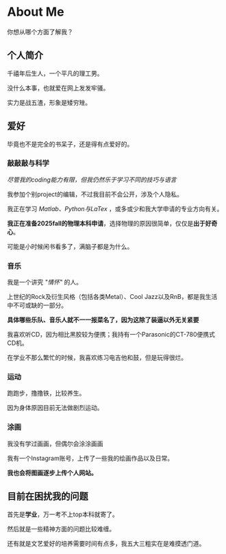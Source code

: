 # About Me

你想从哪个方面了解我？

## 个人简介

千禧年后生人，一个平凡的理工男。

没什么本事，也就爱在网上发发牢骚。

实力是战五渣，形象是矮穷矬。

## 爱好

毕竟也不是完全的书呆子，还是得有点爱好的。

### 敲敲敲与科学

*尽管我的coding能力有限，但我仍然乐于学习不同的技巧与语言*

我参加个别project的编辑，不过我目前不会公开，涉及个人隐私。

我正在学习 *Matlab、Python与LaTex* ，或多或少和我大学申请的专业方向有关。

**我正在准备2025fall的物理本科申请**，选择物理的原因很简单，仅仅是**出于好奇心**。

可能是小时候闲书看多了，满脑子都是为什么。

### 音乐

我是一个讲究 *"情怀"* 的人。

上世纪的Rock及衍生风格（包括各类Metal）、Cool Jazz以及RnB，都是我生活中不可或缺的一部分。

**具体哪些乐队、音乐人就不一一报菜名了，因为这除了装逼以外无关紧要**

我喜欢听CD，因为相比黑胶较为便携；我持有一个Parasonic的CT-780便携式CD机。

在学业不那么繁忙的时候，我喜欢练习电吉他和鼓，但是玩得很烂。

### 运动

跑跑步，撸撸铁，比较养生。

因为身体原因目前无法做剧烈运动。

### 涂画

我没有学过画画，但偶尔会涂涂画画

我有一个Instagram账号，上传了一些我的绘画作品以及日常。

**我也会将图画逐步上传个人网站。**

## 目前在困扰我的问题

首先是**学业**，万一考不上top本科就寄了。

然后就是一些精神方面的问题比较难缠。

还有就是文艺爱好的培养需要时间有点多，我五大三粗实在是难摸透门道。
